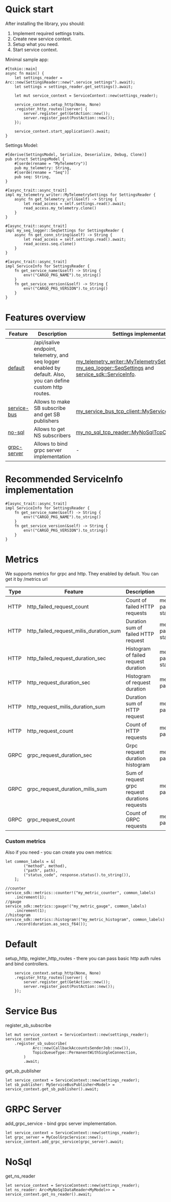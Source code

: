 # Quick start
After installing the library, you should:

1. Implement required settings traits.
2. Create new service context.
3. Setup what you need.
4. Start service context. 

Minimal sample app:

```rust,no_run
#[tokio::main]
async fn main() {
    let settings_reader = Arc::new(SettingsReader::new(".service_settings").await);
    let settings = settings_reader.get_settings().await;

    let mut service_context = ServiceContext::new(settings_reader);

    service_context.setup_http(None, None)
    .register_http_routes(|server| {
        server.register_get(GetAction::new());
        server.register_post(PostAction::new());
    });

    service_context.start_application().await;
}
```

Settings Model:

```rust,no_run
#[derive(SettingsModel, Serialize, Deserialize, Debug, Clone)]
pub struct SettingsModel {
    #[serde(rename = "MyTelemetry")]
    pub my_telemetry: String,
    #[serde(rename = "Seq")]
    pub seq: String,
}

#[async_trait::async_trait]
impl my_telemetry_writer::MyTelemetrySettings for SettingsReader {
    async fn get_telemetry_url(&self) -> String {
        let read_access = self.settings.read().await;
        read_access.my_telemetry.clone()
    }
}

#[async_trait::async_trait]
impl my_seq_logger::SeqSettings for SettingsReader {
    async fn get_conn_string(&self) -> String {
        let read_access = self.settings.read().await;
        read_access.seq.clone()
    }
}

#[async_trait::async_trait]
impl ServiceInfo for SettingsReader {
    fn get_service_name(&self) -> String {
        env!("CARGO_PKG_NAME").to_string()
    }
    fn get_service_version(&self) -> String {
        env!("CARGO_PKG_VERSION").to_string()
    }
}
```

# Features overview
| Feature                     | Description                                                                                                    | Settings implementation                                                                                                                                                                                                                           |
| --------------------------- | -------------------------------------------------------------------------------------------------------------- | ------------------------------------------------------------------------------------------------------------------------------------------------------------------------------------------------------------------------------------------------- |
| [default](#default)         | /api/isalive endpoint,  telemetry, and seq logger enabled by default. Also, you can define custom http routes. | [my_telemetry_writer::MyTelemetrySettings](https://github.com/MyJetTools/my-telemetry-writer), [my_seq_logger::SeqSettings](https://github.com/MyJetTools/my-seq-logger) and [service_sdk::ServiceInfo](#recommended-serviceinfo-implementation). |
| [service-bus](#service-bus) | Allows to make SB subscribe and get SB publishers                                                              | [my_service_bus_tcp_client::MyServiceBusSettings](https://github.com/MyJetTools/my-service-bus-tcp-client)                                                                                                                                        |
| [no-sql](#nosql)            | Allows to get NS subscribers                                                                                   | [my_no_sql_tcp_reader::MyNoSqlTcpConnectionSettings](https://github.com/MyJetTools/my-no-sql-tcp-reader)                                                                                                                                          |
| [grpc-server](#grpc-server) | Allows to bind grpc server implementation                                                                      | -                                                                                                                                                                                                                                                 |

# Recommended ServiceInfo implementation

```rust,no_run
#[async_trait::async_trait]
impl ServiceInfo for SettingsReader {
    fn get_service_name(&self) -> String {
        env!("CARGO_PKG_NAME").to_string()
    }
    fn get_service_version(&self) -> String {
        env!("CARGO_PKG_VERSION").to_string()
    }
}
```

# Metrics
We supports metrics for grpc and http. They enabled by default. You can get it by /metrics url

| Type | Feature                                | Description                          | Labels                    |
| ---- | -------------------------------------- | ------------------------------------ | ------------------------- |
| HTTP | http_failed_request_count              | Count of failed HTTP requests        | method, path, status_code |
| HTTP | http_failed_request_milis_duration_sum | Duration sum of failed HTTP request  | method, path, status_code |
| HTTP | http_failed_request_duration_sec       | Histogram of failed request duration | method, path, status_code |
| HTTP | http_request_duration_sec              | Histogram of request duration        | method, path              |
| HTTP | http_request_milis_duration_sum        | Duration sum of HTTP request         | method, path              |
| HTTP | http_request_count                     | Count of HTTP requests               | method, path              |
| GRPC | grpc_request_duration_sec              | Grpc request duration histogram      | method, path              |
| GRPC | grpc_request_duration_milis_sum        | Sum of request grpc request durations requests               | method, path              |
| GRPC | grpc_request_count                     | Count of GRPC requests               | method, path              |
                                                                                                                    
### Custom metrics
Also if you need - you can create you own metrics:

```rust, no_run
let common_labels = &[
        ("method", method),
        ("path", path),
        ("status_code", response.status().to_string()),
    ];

//counter
service_sdk::metrics::counter!("my_metric_counter", common_labels)
    .increment(1);
//gauge
service_sdk::metrics::gauge!("my_metric_gauge", common_labels)
    .increment(1);
//histogram
service_sdk::metrics::histogram!("my_metric_histogram", common_labels)
    .record(duration.as_secs_f64());
```

# Default
setup_http, register_http_routes - there you can pass basic http auth rules and bind controllers.

```rust, no_run
    service_context.setup_http(None, None)
    .register_http_routes(|server| {
        server.register_get(GetAction::new());
        server.register_post(PostAction::new());
    });
```



# Service Bus
register_sb_subscribe

```rust, no_run
let mut service_context = ServiceContext::new(settings_reader);
service_context
    .register_sb_subscribe(
            Arc::new(CallbackAccountsSenderJob::new()),
            TopicQueueType::PermanentWithSingleConnection,
        )
        .await;
```

get_sb_publisher
```rust, no_run
let service_context = ServiceContext::new(settings_reader);
let sb_publisher: MyServiceBusPublisher<Model> = service_context.get_sb_publisher().await;
```

# GRPC Server

add_grpc_service - bind grpc server implementation.
```rust, no_run
let service_context = ServiceContext::new(settings_reader);
let grpc_server = MyCoolGrpcService::new();
service_context.add_grpc_service(grpc_server).await;
```

# NoSql
get_ns_reader
```rust, no_run
let service_context = ServiceContext::new(settings_reader);
let ns_reader: Arc<MyNoSqlDataReader<MyModel>> = service_context.get_ns_reader().await;
```


